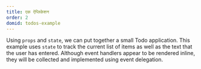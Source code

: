 ```yaml
---
title: एक ऐप्लिकेशन
order: 2
domid: todos-example
---
```


Using `props` and `state`, we can put together a small Todo application. This example uses `state` to track the current list of items as well as the text that the user has entered. Although event handlers appear to be rendered inline, they will be collected and implemented using event delegation.

